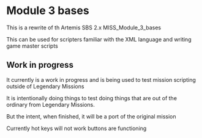 # Module 3 bases

This is a rewrite of th Artemis SBS 2.x MISS_Module_3_bases

This can be used for scripters familiar with the XML language and writing game master scripts

## Work in progress
It currently is a work in progress and is being used to test mission scripting outside of Legendary Missions

It is intentionally doing things to test doing things that are out of the ordinary from Legendary Missions.

But the intent, when finished, it will be a port of the original mission

Currently hot keys will not work
buttons are functioning
